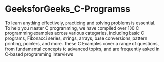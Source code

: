 # GeeksforGeeks_C-Programss
To learn anything effectively, practicing and solving problems is essential. To help you master C programming, we have compiled over 100 C programming examples across various categories, including basic C programs, Fibonacci series, strings, arrays, base conversions, pattern printing, pointers, and more. These C Examples cover a range of questions, from fundamental concepts to advanced topics, and are frequently asked in C-based programming interviews
